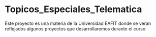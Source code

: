 # Topicos_Especiales_Telematica
 Este proyecto es una materia de la Universidad EAFIT donde se veran reflejados algunos proyectos que desarrollaremos durante el curso
